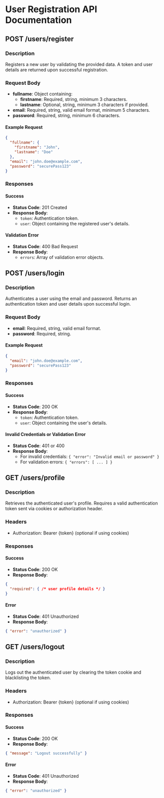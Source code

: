 # User Registration API Documentation

## POST /users/register

### Description
Registers a new user by validating the provided data. A token and user details are returned upon successful registration.

### Request Body
- **fullname**: Object containing:
  - **firstname**: Required, string, minimum 3 characters.
  - **lastname**: Optional, string, minimum 3 characters if provided.
- **email**: Required, string, valid email format, minimum 5 characters.
- **password**: Required, string, minimum 6 characters.

#### Example Request
```json
{
  "fullname": {
    "firstname": "John",
    "lastname": "Doe"
  },
  "email": "john.doe@example.com",
  "password": "securePass123"
}
```

### Responses

#### Success
- **Status Code**: 201 Created
- **Response Body**:
  - `token`: Authentication token.
  - `user`: Object containing the registered user's details.

#### Validation Error
- **Status Code**: 400 Bad Request
- **Response Body**:
  - `errors`: Array of validation error objects.

## POST /users/login

### Description
Authenticates a user using the email and password. Returns an authentication token and user details upon successful login.

### Request Body
- **email**: Required, string, valid email format.
- **password**: Required, string.

#### Example Request
```json
{
  "email": "john.doe@example.com",
  "password": "securePass123"
}
```

### Responses

#### Success
- **Status Code**: 200 OK
- **Response Body**:
  - `token`: Authentication token.
  - `user`: Object containing the user's details.

#### Invalid Credentials or Validation Error
- **Status Code**: 401 or 400
- **Response Body**:
  - For invalid credentials: `{ "error": "Invalid email or password" }`
  - For validation errors: `{ "errors": [ ... ] }`

## GET /users/profile

### Description
Retrieves the authenticated user's profile. Requires a valid authentication token sent via cookies or authorization header.

### Headers
- Authorization: Bearer {token} (optional if using cookies)

### Responses

#### Success
- **Status Code**: 200 OK
- **Response Body**:  
```json
{
  "required": { /* user profile details */ }
}
```

#### Error
- **Status Code**: 401 Unauthorized  
- **Response Body**:  
```json
{ "error": "unauthorized" }
```

## GET /users/logout

### Description
Logs out the authenticated user by clearing the token cookie and blacklisting the token.

### Headers
- Authorization: Bearer {token} (optional if using cookies)

### Responses

#### Success
- **Status Code**: 200 OK
- **Response Body**:  
```json
{ "message": "Logout successfully" }
```

#### Error
- **Status Code**: 401 Unauthorized  
- **Response Body**:  
```json
{ "error": "unauthorized" }
```

